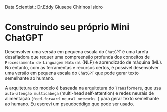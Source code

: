 Data Scientist.: Dr.Eddy Giusepe Chirinos Isidro

# Construindo seu próprio Mini ChatGPT

Desenvolver uma versão em pequena escala do `ChatGPT` é uma tarefa desafiadora que requer uma compreensão profunda dos conceitos de `Processamento de Linguagem Natural` (NLP) e aprendizado de máquina (ML). No entanto, com as ferramentas e recursos certos, é possível desenvolver uma versão em pequena escala do `ChatGPT` que pode gerar texto semelhante ao humano.

A arquitetura do modelo é baseada na arquitetura do `Transformers`, que usa `auto-atenção multicabeça` (multi-head self-attention) e redes neurais de alimentação (`feed-forward neural networks `) para gerar texto semelhante ao humano. Eu escrevi um pseudocódigo que pode ser usado.



